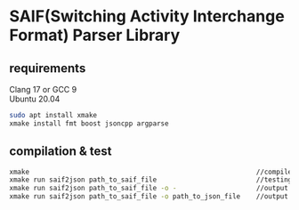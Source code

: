 # SAIF(Switching Activity Interchange Format) Parser Library

## requirements

Clang 17 or GCC 9   
Ubuntu 20.04

```bash
sudo apt install xmake
xmake install fmt boost jsoncpp argparse
```

## compilation & test
```bash
xmake                                                         //compile 
xmake run saif2json path_to_saif_file                         //testing parsing speed
xmake run saif2json path_to_saif_file -o -                    //output json to stdout
xmake run saif2json path_to_saif_file -o path_to_json_file    //output json to file
```